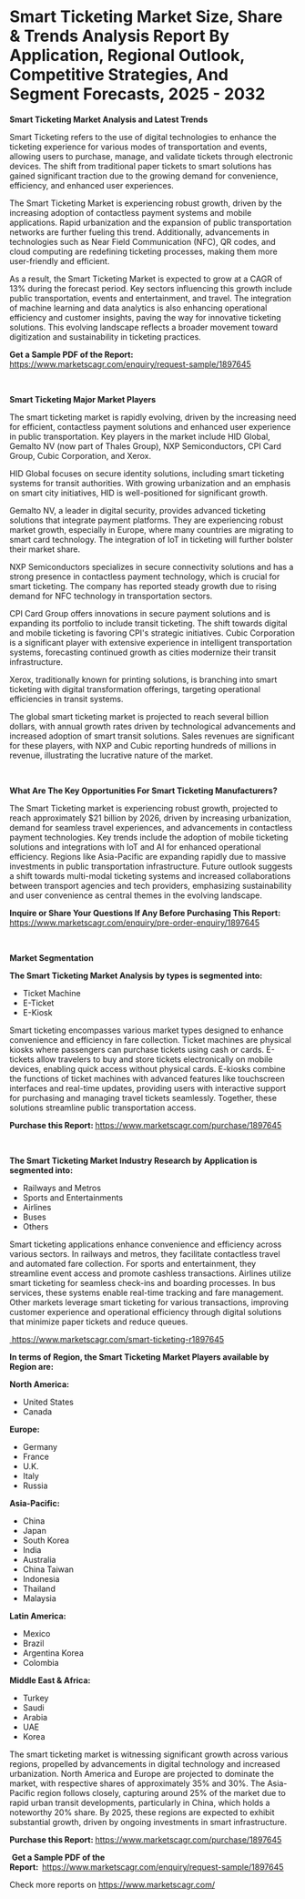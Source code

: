 <p><h1>Smart Ticketing Market Size, Share & Trends Analysis Report By Application, Regional Outlook, Competitive Strategies, And Segment Forecasts, 2025 - 2032</h1></p><p><strong>Smart Ticketing Market Analysis and Latest Trends</strong></p>
<p><p>Smart Ticketing refers to the use of digital technologies to enhance the ticketing experience for various modes of transportation and events, allowing users to purchase, manage, and validate tickets through electronic devices. The shift from traditional paper tickets to smart solutions has gained significant traction due to the growing demand for convenience, efficiency, and enhanced user experiences.</p><p>The Smart Ticketing Market is experiencing robust growth, driven by the increasing adoption of contactless payment systems and mobile applications. Rapid urbanization and the expansion of public transportation networks are further fueling this trend. Additionally, advancements in technologies such as Near Field Communication (NFC), QR codes, and cloud computing are redefining ticketing processes, making them more user-friendly and efficient.</p><p>As a result, the Smart Ticketing Market is expected to grow at a CAGR of 13% during the forecast period. Key sectors influencing this growth include public transportation, events and entertainment, and travel. The integration of machine learning and data analytics is also enhancing operational efficiency and customer insights, paving the way for innovative ticketing solutions. This evolving landscape reflects a broader movement toward digitization and sustainability in ticketing practices.</p></p>
<p><strong>Get a Sample PDF of the Report:&nbsp;</strong> <a href="https://www.marketscagr.com/enquiry/request-sample/1897645?utm_campaign=2241&utm_medium=2&utm_source=Github&utm_content=ia&utm_term=10022025&utm_id=smart-ticketing">https://www.marketscagr.com/enquiry/request-sample/1897645</a></p>
<p>&nbsp;</p>
<p><strong>Smart Ticketing Major Market Players</strong></p>
<p><p>The smart ticketing market is rapidly evolving, driven by the increasing need for efficient, contactless payment solutions and enhanced user experience in public transportation. Key players in the market include HID Global, Gemalto NV (now part of Thales Group), NXP Semiconductors, CPI Card Group, Cubic Corporation, and Xerox.</p><p>HID Global focuses on secure identity solutions, including smart ticketing systems for transit authorities. With growing urbanization and an emphasis on smart city initiatives, HID is well-positioned for significant growth. </p><p>Gemalto NV, a leader in digital security, provides advanced ticketing solutions that integrate payment platforms. They are experiencing robust market growth, especially in Europe, where many countries are migrating to smart card technology. The integration of IoT in ticketing will further bolster their market share.</p><p>NXP Semiconductors specializes in secure connectivity solutions and has a strong presence in contactless payment technology, which is crucial for smart ticketing. The company has reported steady growth due to rising demand for NFC technology in transportation sectors.</p><p>CPI Card Group offers innovations in secure payment solutions and is expanding its portfolio to include transit ticketing. The shift towards digital and mobile ticketing is favoring CPI's strategic initiatives. Cubic Corporation is a significant player with extensive experience in intelligent transportation systems, forecasting continued growth as cities modernize their transit infrastructure.</p><p>Xerox, traditionally known for printing solutions, is branching into smart ticketing with digital transformation offerings, targeting operational efficiencies in transit systems.</p><p>The global smart ticketing market is projected to reach several billion dollars, with annual growth rates driven by technological advancements and increased adoption of smart transit solutions. Sales revenues are significant for these players, with NXP and Cubic reporting hundreds of millions in revenue, illustrating the lucrative nature of the market.</p></p>
<p>&nbsp;</p>
<p><strong>What Are The Key Opportunities For Smart Ticketing Manufacturers?</strong></p>
<p><p>The Smart Ticketing market is experiencing robust growth, projected to reach approximately $21 billion by 2026, driven by increasing urbanization, demand for seamless travel experiences, and advancements in contactless payment technologies. Key trends include the adoption of mobile ticketing solutions and integrations with IoT and AI for enhanced operational efficiency. Regions like Asia-Pacific are expanding rapidly due to massive investments in public transportation infrastructure. Future outlook suggests a shift towards multi-modal ticketing systems and increased collaborations between transport agencies and tech providers, emphasizing sustainability and user convenience as central themes in the evolving landscape.</p></p>
<p><strong>Inquire or Share Your Questions If Any Before Purchasing This Report:</strong> <a href="https://www.marketscagr.com/enquiry/pre-order-enquiry/1897645?utm_campaign=2241&utm_medium=2&utm_source=Github&utm_content=ia&utm_term=10022025&utm_id=smart-ticketing">https://www.marketscagr.com/enquiry/pre-order-enquiry/1897645</a></p>
<p>&nbsp;</p>
<p><strong>Market Segmentation</strong></p>
<p><strong>The Smart Ticketing Market Analysis by types is segmented into:</strong></p>
<p><ul><li>Ticket Machine</li><li>E-Ticket</li><li>E-Kiosk</li></ul></p>
<p><p>Smart ticketing encompasses various market types designed to enhance convenience and efficiency in fare collection. Ticket machines are physical kiosks where passengers can purchase tickets using cash or cards. E-tickets allow travelers to buy and store tickets electronically on mobile devices, enabling quick access without physical cards. E-kiosks combine the functions of ticket machines with advanced features like touchscreen interfaces and real-time updates, providing users with interactive support for purchasing and managing travel tickets seamlessly. Together, these solutions streamline public transportation access.</p></p>
<p><strong>Purchase this Report:&nbsp;</strong><a href="https://www.marketscagr.com/purchase/1897645?utm_campaign=2241&utm_medium=2&utm_source=Github&utm_content=ia&utm_term=10022025&utm_id=smart-ticketing">https://www.marketscagr.com/purchase/1897645</a></p>
<p>&nbsp;</p>
<p><strong>The Smart Ticketing Market Industry Research by Application is segmented into:</strong></p>
<p><ul><li>Railways and Metros</li><li>Sports and Entertainments</li><li>Airlines</li><li>Buses</li><li>Others</li></ul></p>
<p><p>Smart ticketing applications enhance convenience and efficiency across various sectors. In railways and metros, they facilitate contactless travel and automated fare collection. For sports and entertainment, they streamline event access and promote cashless transactions. Airlines utilize smart ticketing for seamless check-ins and boarding processes. In bus services, these systems enable real-time tracking and fare management. Other markets leverage smart ticketing for various transactions, improving customer experience and operational efficiency through digital solutions that minimize paper tickets and reduce queues.</p></p>
<p><a href="https://www.marketscagr.com/smart-ticketing-r1897645?utm_campaign=2241&utm_medium=2&utm_source=Github&utm_content=ia&utm_term=10022025&utm_id=smart-ticketing">&nbsp;https://www.marketscagr.com/smart-ticketing-r1897645</a></p>
<p><strong>In terms of Region, the Smart Ticketing Market Players available by Region are:</strong></p>
<p>
    <p> <strong> North America: </strong>
        <ul>
            <li>United States</li>
            <li>Canada</li>
        </ul>
        </p> 
    <p> <strong> Europe: </strong>
        <ul>
            <li>Germany</li>
            <li>France</li>
            <li>U.K.</li>
            <li>Italy</li>
            <li>Russia</li>
        </ul>
        </p> 
    <p> <strong> Asia-Pacific: </strong>
        <ul>
            <li>China</li>
            <li>Japan</li>
            <li>South Korea</li>
            <li>India</li>
            <li>Australia</li>
            <li>China Taiwan</li>
            <li>Indonesia</li>
            <li>Thailand</li>
            <li>Malaysia</li>
        </ul>
        </p> 
    <p> <strong> Latin America: </strong>
        <ul>
            <li>Mexico</li>
            <li>Brazil</li>
            <li>Argentina Korea</li>
            <li>Colombia</li>
        </ul>
        </p> 
    <p> <strong> Middle East & Africa: </strong>
        <ul>
            <li>Turkey</li>
            <li>Saudi</li>
            <li>Arabia</li>
            <li>UAE</li>
            <li>Korea</li>
        </ul>
    </p>
    </p>
<p><p>The smart ticketing market is witnessing significant growth across various regions, propelled by advancements in digital technology and increased urbanization. North America and Europe are projected to dominate the market, with respective shares of approximately 35% and 30%. The Asia-Pacific region follows closely, capturing around 25% of the market due to rapid urban transit developments, particularly in China, which holds a noteworthy 20% share. By 2025, these regions are expected to exhibit substantial growth, driven by ongoing investments in smart infrastructure.</p></p>
<p><strong>Purchase this Report: </strong><a href="https://www.marketscagr.com/purchase/1897645?utm_campaign=2241&utm_medium=2&utm_source=Github&utm_content=ia&utm_term=10022025&utm_id=smart-ticketing">https://www.marketscagr.com/purchase/1897645</a></p>
<p>&nbsp;<strong>Get a Sample PDF of the Report:&nbsp;&nbsp;</strong><a href="https://www.marketscagr.com/enquiry/request-sample/1897645?utm_campaign=2241&utm_medium=2&utm_source=Github&utm_content=ia&utm_term=10022025&utm_id=smart-ticketing">https://www.marketscagr.com/enquiry/request-sample/1897645</a></p>
<p><strong></strong></p>
<p>Check more reports on <a href="https://www.marketscagr.com/?utm_campaign=2241&utm_medium=2&utm_source=Github&utm_content=ia&utm_term=10022025&utm_id=smart-ticketing">https://www.marketscagr.com/</a></p>